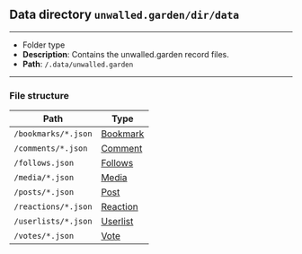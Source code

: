 ## Data directory `unwalled.garden/dir/data`

---

 - Folder type
 - **Description**: Contains the unwalled.garden record files.
 - **Path**: `/.data/unwalled.garden`

---

### File structure

|Path|Type|
|-|-|
|`/bookmarks/*.json`|[Bookmark](/bookmark)|
|`/comments/*.json`|[Comment](/comment)|
|`/follows.json`|[Follows](/follows)|
|`/media/*.json`|[Media](/media)|
|`/posts/*.json`|[Post](/post)|
|`/reactions/*.json`|[Reaction](/reaction)|
|`/userlists/*.json`|[Userlist](/userlist)|
|`/votes/*.json`|[Vote](/vote)|
